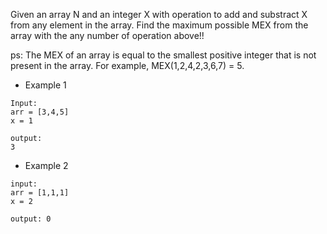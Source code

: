 Given an array N and an integer X with operation to add and substract X from any element in the array. 
Find the maximum possible MEX from the array with the any number of operation above!!


ps: The MEX of an array is equal to the smallest positive integer that is not present in the array. For example, MEX(1,2,4,2,3,6,7) = 5.

    
- Example 1
```
Input:
arr = [3,4,5]
x = 1

output:
3
```

- Example 2
```
input:
arr = [1,1,1]
x = 2

output: 0
```

